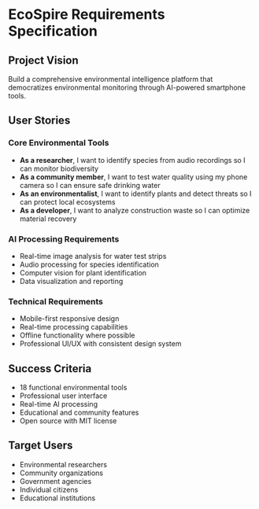 # EcoSpire Requirements Specification

## Project Vision
Build a comprehensive environmental intelligence platform that democratizes environmental monitoring through AI-powered smartphone tools.

## User Stories

### Core Environmental Tools
- **As a researcher**, I want to identify species from audio recordings so I can monitor biodiversity
- **As a community member**, I want to test water quality using my phone camera so I can ensure safe drinking water
- **As an environmentalist**, I want to identify plants and detect threats so I can protect local ecosystems
- **As a developer**, I want to analyze construction waste so I can optimize material recovery

### AI Processing Requirements
- Real-time image analysis for water test strips
- Audio processing for species identification
- Computer vision for plant identification
- Data visualization and reporting

### Technical Requirements
- Mobile-first responsive design
- Real-time processing capabilities
- Offline functionality where possible
- Professional UI/UX with consistent design system

## Success Criteria
- 18 functional environmental tools
- Professional user interface
- Real-time AI processing
- Educational and community features
- Open source with MIT license

## Target Users
- Environmental researchers
- Community organizations
- Government agencies
- Individual citizens
- Educational institutions